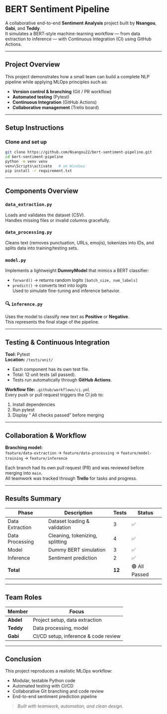 #  BERT Sentiment Pipeline

A collaborative end-to-end **Sentiment Analysis** project built by **Nsangou**, **Gabi**, and **Teddy**.  
It simulates a BERT-style machine-learning workflow — from data extraction to inference — with Continuous Integration (CI) using GitHub Actions.

---

##  Project Overview
This project demonstrates how a small team can build a complete NLP pipeline while applying MLOps principles such as:
- **Version control & branching** (Git / PR workflow)
- **Automated testing** (Pytest)
- **Continuous Integration** (GitHub Actions)
- **Collaborative management** (Trello board)

---

## Setup Instructions

### Clone and set up
```bash
git clone https://github.com/Nsangou22/bert-sentiment-pipeline.git
cd bert-sentiment-pipeline
python -m venv venv
venv\Scripts\activate   # on Windows
pip install -r requirement.txt
```

---

##  Components Overview

### `data_extraction.py`
Loads and validates the dataset (CSV).  
Handles missing files or invalid columns gracefully.

###  `data_processing.py`
Cleans text (removes punctuation, URLs, emojis), tokenizes into IDs, and splits data into training/testing sets.

###  `model.py`
Implements a lightweight **DummyModel** that mimics a BERT classifier:
- `forward()` → returns random logits `[batch_size, num_labels]`
- `predict()` → converts text into logits  
Used to simulate fine-tuning and inference behavior.

### 🔍 `inference.py`
Uses the model to classify new text as **Positive** or **Negative**.  
This represents the final stage of the pipeline.

---

##  Testing & Continuous Integration

**Tool:** Pytest  
**Location:** `/tests/unit/`

- Each component has its own test file.  
- Total: 12 unit tests (all passed).  
- Tests run automatically through **GitHub Actions**.

**Workflow file:** `.github/workflows/ci.yml`  
Every push or pull request triggers the CI job to:
1. Install dependencies  
2. Run pytest  
3. Display “ All checks passed” before merging  

---

## Collaboration & Workflow

**Branching model:**  
`feature/data-extraction` → `feature/data-processing` → `feature/model-training` → `feature/inference`  

Each branch had its own pull request (PR) and was reviewed before merging into `main`.  
All teamwork was tracked through **Trello** for tasks and progress.

---

##  Results Summary

| Phase | Description | Tests | Status |
|-------|--------------|--------|--------|
| Data Extraction | Dataset loading & validation | 3 | ✅ |
| Data Processing | Cleaning, tokenizing, splitting | 4 | ✅ |
| Model | Dummy BERT simulation | 3 | ✅ |
| Inference | Sentiment prediction | 2 | ✅ |
| **Total** |  | **12** | 🟢 All Passed |

---

## Team Roles

| Member | Focus |
|--------|--------|
| **Abdel** | Project setup, data extraction |
| **Teddy** | Data processing, model |
| **Gabi** | CI/CD setup, inference & code review |

---

## Conclusion

This project reproduces a realistic MLOps workflow:
- Modular, testable Python code  
- Automated testing with CI/CD  
- Collaborative Git branching and code review  
- End-to-end sentiment prediction pipeline  


> *Built with teamwork, automation, and clean design.*
